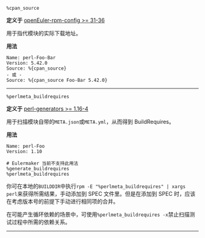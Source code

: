 ```
%cpan_source
```
**定义于** [openEuler-rpm-config >= 31-36](https://gitee.com/src-openeuler/openEuler-rpm-config/pulls/295)

用于指代模块的实际下载地址。

**用法**
```
Name: perl-Foo-Bar
Version: 5.42.0
Source: %{cpan_source}
- 或 -
Source: %{cpan_source Foo-Bar 5.42.0}
```
---

```
%perlmeta_buildrequires
```
**定义于** [perl-generators >= 1.16-4](https://gitee.com/src-openeuler/perl-generators/blob/master/perlmeta_buildrequires)

用于扫描模块自带的`META.json`或`META.yml`，从而得到 BuildRequires。

**用法**
```
Name: perl-Foo
Version: 1.10

# Eulermaker 当前不支持此用法
%generate_buildrequires
%perlmeta_buildrequires
```
你可在本地的`BUILDDIR`中执行`rpm -E "%perlmeta_buildrequires" | xargs perl`来获得所需结果，手动添加到 SPEC 文件里。但是在添加到 SPEC 时，应该在考虑版本号的前提下手动进行相同项的合并。

在可能产生循环依赖的场景中，可使用`%perlmeta_buildrequires -x`禁止扫描测试过程中所需的依赖关系。

---

